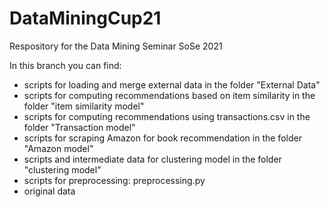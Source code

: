 # DataMiningCup21
Respository for the Data Mining Seminar SoSe 2021

In this branch you can find: <br/>
  * scripts for loading and merge external data in the folder "External Data"<br/>
  * scripts for computing recommendations based on item similarity in the folder "item similarity model"  <br/>
  * scripts for computing recommendations using transactions.csv in the folder "Transaction model"  <br/>
  * scripts for scraping Amazon for book recommendation in the folder "Amazon model"  <br/>
  * scripts and intermediate data for clustering model in the folder "clustering model"  <br/>
  * scripts for preprocessing: preprocessing.py <br/>
  * original data
 
